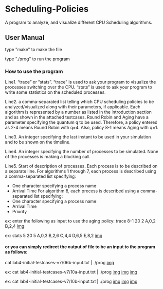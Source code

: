# Scheduling-Policies
A program to analyze, and visualize different CPU Scheduling  algorithms. 

## User Manual
type "make" to make the file

type "./prog" to run the program

### How to use the program
Line1. “trace” or “stats”.
“trace” is used to ask your program to visualize the processes switching over the CPU.
“stats” is used to ask your program to write some statistics on the scheduled processes.

Line2. a comma-separated list telling which CPU scheduling policies to be analyzed/visualized along with their parameters, if applicable. 
Each algorithm is represented by a number as listed in the introduction section and as shown in the attached testcases. 
Round Robin and Aging have a parameter specifying the quantum q to be used. Therefore, a policy entered as 2-4 means Round Robin with q=4. Also, policy 8-1 means Aging with q=1.

Line3. An integer specifying the last instant to be used in your simulation and to be shown on the timeline. 

Line4. An integer specifying the number of processes to be simulated. None of the processes is making a 
blocking call.

Line5. Start of description of processes. Each process is to be described on a separate line. For algorithms 
1 through 7, each process is described using a comma-separated list specifying:
- One character specifying a process name
- Arrival Time
For algorithm 8, each process is described using a comma-separated list specifying:
- One character specifying a process name
- Arrival Time
- Priority

ex:
enter the following as input to use the aging policy:
trace
8-1
20
2
A,0,2
B,2,4
[img](images/ex1)

ex:
stats
5
20
5
A,0,3
B,2,6
C,4,4
D,6,5
E,8,2
[img](images/ex2)

#### or you can simply redirect the output of file to be an input to the program as follows:
cat lab4-initial-testcases-v7/06b-input.txt | ./prog
[img](images/ex3)

ex:
cat lab4-initial-testcases-v7/10a-input.txt | ./prog
[img](images/ex4-1)
[img](images/ex4-2)
[img](images/ex4-3)

ex:
cat lab4-initial-testcases-v7/10b-input.txt | ./prog
[img](images/ex5-1)
[img](images/ex5-2)
[img](images/ex5-3)

